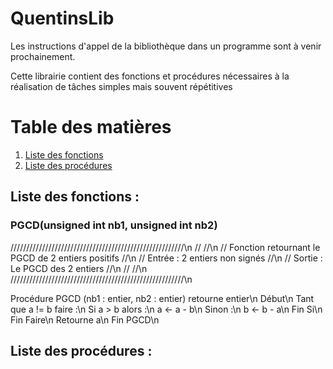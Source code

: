 # QuentinsLib

Les instructions d'appel de la bibliothèque dans un programme sont à venir prochainement.

Cette librairie contient des fonctions et procédures nécessaires à la réalisation de tâches simples mais souvent répétitives

# Table des matières
1. [Liste des fonctions](#Liste-des-fonctions)
2. [Liste des procédures](#Liste-des-procédures)

## Liste des fonctions : <a name="Liste-des-fonctions"></a>

### PGCD(unsigned int nb1, unsigned int nb2)

///////////////////////////////////////////////////////\n
//                                                   //\n
// Fonction retournant le PGCD de 2 entiers positifs //\n
// Entrée : 2 entiers non signés                     //\n
// Sortie : Le PGCD des 2 entiers                    //\n
//                                                   //\n
///////////////////////////////////////////////////////\n

Procédure PGCD (nb1 : entier, nb2 : entier) retourne entier\n
Début\n
  Tant que a != b faire :\n
    Si a > b alors :\n
      a <- a - b\n
    Sinon :\n
      b <- b - a\n
    Fin Si\n
  Fin Faire\n
  Retourne a\n
Fin PGCD\n

## Liste des procédures : <a name="Liste-des-procédures"></a>